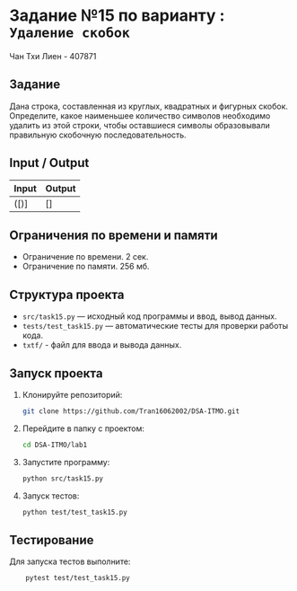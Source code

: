 # Задание №15 по варианту  : `Удаление скобок`
Чан Тхи Лиен - 407871

## Задание
Дана строка, составленная из круглых, квадратных
и фигурных скобок. Определите, какое наименьшее количество символов
необходимо удалить из этой строки, чтобы оставшиеся символы образовывали
правильную скобочную последовательность.
## Input / Output 

| Input                    | Output |
|--------------------------|-------|
| ([)]                     | []    |



## Ограничения по времени и памяти

- Ограничение по времени. 2 сек.
- Ограничение по памяти. 256 мб.

## Структура проекта
- `src/task15.py` — исходный код программы и ввод, вывод данных.
- `tests/test_task15.py` — автоматические тесты для проверки работы кода.
- `txtf/` - файл для ввода и вывода данных.
## Запуск проекта
1. Клонируйте репозиторий:
   ```bash
   git clone https://github.com/Tran16062002/DSA-ITMO.git
   ```
2. Перейдите в папку с проектом:
   ```bash
   cd DSA-ITMO/lab1
   ```
3. Запустите программу:
   ```bash
   python src/task15.py
   ```

4. Запуск тестов:
   ```bash
   python test/test_task15.py
   ```
## Тестирование
Для запуска тестов выполните:
```bash
    pytest test/test_task15.py
```
